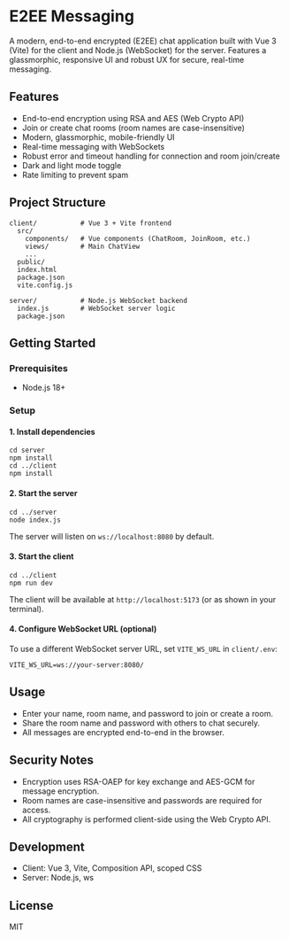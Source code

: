# E2EE Messaging

A modern, end-to-end encrypted (E2EE) chat application built with Vue 3 (Vite) for the client and Node.js (WebSocket) for the server. Features a glassmorphic, responsive UI and robust UX for secure, real-time messaging.

## Features

- End-to-end encryption using RSA and AES (Web Crypto API)
- Join or create chat rooms (room names are case-insensitive)
- Modern, glassmorphic, mobile-friendly UI
- Real-time messaging with WebSockets
- Robust error and timeout handling for connection and room join/create
- Dark and light mode toggle
- Rate limiting to prevent spam

## Project Structure

```
client/           # Vue 3 + Vite frontend
  src/
    components/   # Vue components (ChatRoom, JoinRoom, etc.)
    views/        # Main ChatView
    ...
  public/
  index.html
  package.json
  vite.config.js

server/           # Node.js WebSocket backend
  index.js        # WebSocket server logic
  package.json
```

## Getting Started

### Prerequisites
- Node.js 18+

### Setup

#### 1. Install dependencies

```
cd server
npm install
cd ../client
npm install
```

#### 2. Start the server

```
cd ../server
node index.js
```

The server will listen on `ws://localhost:8080` by default.

#### 3. Start the client

```
cd ../client
npm run dev
```

The client will be available at `http://localhost:5173` (or as shown in your terminal).

#### 4. Configure WebSocket URL (optional)

To use a different WebSocket server URL, set `VITE_WS_URL` in `client/.env`:

```
VITE_WS_URL=ws://your-server:8080/
```

## Usage

- Enter your name, room name, and password to join or create a room.
- Share the room name and password with others to chat securely.
- All messages are encrypted end-to-end in the browser.

## Security Notes
- Encryption uses RSA-OAEP for key exchange and AES-GCM for message encryption.
- Room names are case-insensitive and passwords are required for access.
- All cryptography is performed client-side using the Web Crypto API.

## Development
- Client: Vue 3, Vite, Composition API, scoped CSS
- Server: Node.js, ws

## License
MIT
